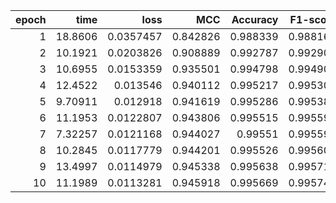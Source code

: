 |   epoch |     time |      loss |      MCC |   Accuracy |   F1-score |
|--------:|---------:|----------:|---------:|-----------:|-----------:|
|       1 | 18.8606  | 0.0357457 | 0.842826 |   0.988339 |   0.988167 |
|       2 | 10.1921  | 0.0203826 | 0.908889 |   0.992787 |   0.992903 |
|       3 | 10.6955  | 0.0153359 | 0.935501 |   0.994798 |   0.994906 |
|       4 | 12.4522  | 0.013546  | 0.940112 |   0.995217 |   0.995301 |
|       5 |  9.70911 | 0.012918  | 0.941619 |   0.995286 |   0.995383 |
|       6 | 11.1953  | 0.0122807 | 0.943806 |   0.995515 |   0.995592 |
|       7 |  7.32257 | 0.0121168 | 0.944027 |   0.99551  |   0.995593 |
|       8 | 10.2845  | 0.0117779 | 0.944201 |   0.995526 |   0.995609 |
|       9 | 13.4997  | 0.0114979 | 0.945338 |   0.995638 |   0.995712 |
|      10 | 11.1989  | 0.0113281 | 0.945918 |   0.995669 |   0.995747 |